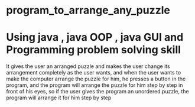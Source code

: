 # program_to_arrange_any_puzzle
# Using java , java OOP , java GUI and Programming problem solving skill
It gives the user an arranged puzzle and makes the user change its arrangement completely as the user wants, and
when the user wants to make the computer arrange the puzzle for him, he presses a button in the program, and the
program will arrange the puzzle for him step by step in front of his eyes, so if the user gives the program an
unordered puzzle, the program will arrange it for him step by step

